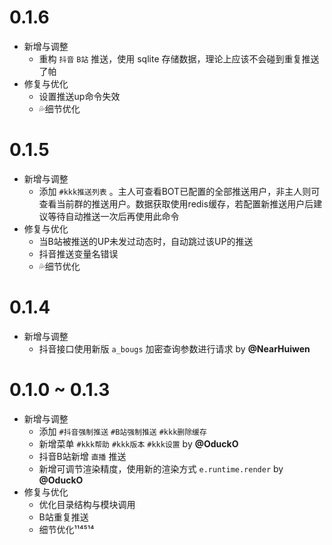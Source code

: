 # 0.1.6

* 新增与调整
  * 重构 `抖音` `B站` 推送，使用 sqlite 存储数据，理论上应该不会碰到重复推送了帕
* 修复与优化
  * 设置推送up命令失效
  * 💦细节优化

# 0.1.5

* 新增与调整
  * 添加 `#kkk推送列表` 。主人可查看BOT已配置的全部推送用户，非主人则可查看当前群的推送用户。数据获取使用redis缓存，若配置新推送用户后建议等待自动推送一次后再使用此命令
* 修复与优化
  * 当B站被推送的UP未发过动态时，自动跳过该UP的推送
  * 抖音推送变量名错误
  * 💦细节优化

# 0.1.4

* 新增与调整
  * 抖音接口使用新版 `a_bougs` 加密查询参数进行请求 by **@NearHuiwen**

# 0.1.0 ~ 0.1.3

* 新增与调整
  * 添加 `#抖音强制推送` `#B站强制推送` `#kkk删除缓存`
  * 新增菜单 `#kkk帮助` `#kkk版本` `#kkk设置` by **@OduckO**
  * 抖音B站新增 `直播` 推送
  * 新增可调节渲染精度，使用新的渲染方式 `e.runtime.render` by **@OduckO**
* 修复与优化
  * 优化目录结构与模块调用
  * B站重复推送
  * 细节优化¹¹⁴⁵¹⁴
